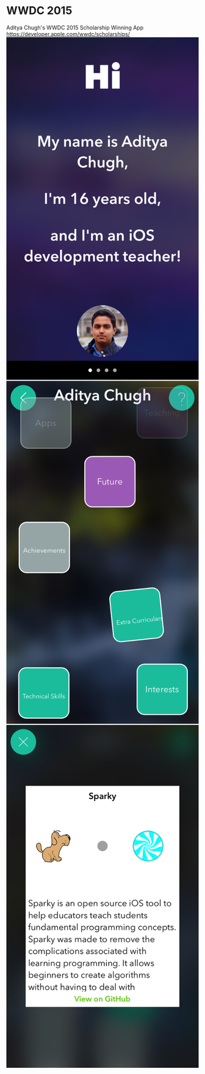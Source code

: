 # WWDC 2015
Aditya Chugh's WWDC 2015 Scholarship Winning App
https://developer.apple.com/wwdc/scholarships/
![alt tag](https://github.com/adityachugh/WWDC-2015/blob/master/Screenshots/1.png)
![alt tag](https://github.com/adityachugh/WWDC-2015/blob/master/Screenshots/2.png)
![alt tag](https://github.com/adityachugh/WWDC-2015/blob/master/Screenshots/3.png)
